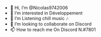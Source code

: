 - 👋 Hi, I’m @Nicolas9742006
- 👀 I’m interested in Développement 
- 🌱 I’m Listening chill music 🎶 
- 💞️ I’m looking to collaborate on Discord
- 📫 How to reach me On Discord N.#7801

